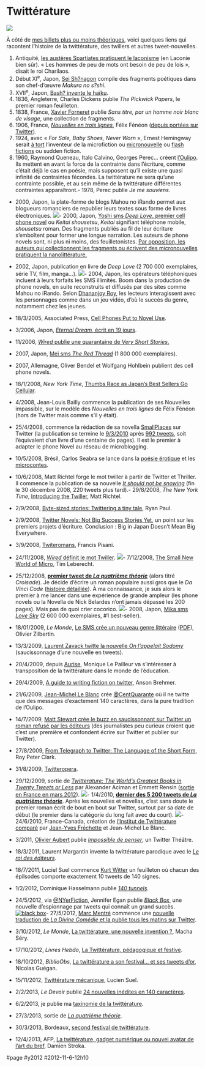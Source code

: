 # Twittérature

![](_i/F_CROUZET_HD.webp)

À côté de [mes billets plus ou moins théoriques](#twitterature), voici quelques liens qui racontent l’histoire de la twittérature, des twillers et autres tweet-nouvelles.

1. Antiquité, [les austères Spartiates pratiquent le laconisme](http://www.lemonde.fr/livres/article/2012/10/03/la-twitterature-une-nouvelle-invention_1768967_3260.html) (en Laconie bien sûr). « Les hommes de peu de mots ont besoin de peu de lois », disait le roi Charilaos.
2. Début XI<sup>e</sup>, Japon, [Sei Sh?nagon](http://fr.wikipedia.org/wiki/Sei_Sh%C5%8Dnagon) compile des fragments poétiques dans son chef-d’œuvre *Makura no s?shi*.
3. XVII<sup>e</sup>, Japon, [Bash? invente le haïku](http://2fr.wikipedia.org/wiki/Ha%C3%AFku).
4. 1836, Angleterre, Charles Dickens publie *The Pickwick Papers*, le premier roman feuilleton.
5. 1838, France, [Xavier Forneret](http://fr.wikipedia.org/wiki/Xavier_Forneret) publie *Sans titre, par un homme noir blanc de visage*, une collection de fragments.
6. 1906, France, [*Nouvelles en trois lignes*](http://fr.wikipedia.org/wiki/Nouvelles_en_trois_lignes), Félix Fénéon ([depuis portées sur Twitter](https://twitter.com/novelsin3lines)).
7. 1924, avec « *For Sale, Baby Shoes, Never Worn* », Ernest Hemingway serait [à tort](../2013/2/taxinomie-litteraire-a-lage-de-twitter.md) l’inventeur de la microfiction ou [micronouvelle](http://fr.wikipedia.org/wiki/Micronouvelle) ou [flash fictions](http://en.wikipedia.org/wiki/Flash_fiction) ou sudden fiction.
8. 1960, Raymond Queneau, Italo Calvino, Georges Perec… créent [l’Oulipo](http://www.oulipo.net/). Ils mettent en avant la force de la contrainte dans l’écriture, comme c’était déjà le cas en poésie, mais supposent qu’il existe une quasi infinité de contraintes fécondes. La twittérature ne sera qu’une contrainte possible, et au sein même de la twittérature différentes contraintes apparaîtront.- 1978, Perec publie *Je me souviens*.
- 2000, Japon, la plate-forme de blogs Mahou no iRando permet aux blogueurs romanciers de republier leurs textes sous forme de livres électroniques.
[![](_i/japcellhead1.gif)](http://www.futureofthebook.org/blog/archives/2005/03/novels_on_your_phone.html)- 2000, Japon, [Yoshi sms *Deep Love*, premier cell phone novel](http://en.wikipedia.org/wiki/Cell_phone_novel) ou *Keitai shousetsu*, *Keitai* signifiant téléphone mobile, *shousetsu* roman. Des fragments publiés au fil de leur écriture s’emboîtent pour former une longue narration. Les auteurs de phone novels sont, ni plus ni moins, des feuilletonistes. [Par opposition, les auteurs qui collectionnent les fragments ou écrivent des micronouvelles pratiquent la nanolittérature.](../2013/3/de-la-nanolitterature-au-megafeuilleton.md)
- 2002, Japon, publication en livre de *Deep Love* (2 700 000 exemplaires, série TV, film, manga…).
![](_i/deeplove.webp)- 2004, Japon, les opérateurs téléphoniques incluent à leurs forfaits les SMS illimités. Boom dans la production de phone novels, en suite reconstruits et diffusés par des sites comme Mahou no iRando. Selon [Dhananjoy Roy](http://www.languageinindia.com/march2012/cellphonenoveldhananjoyfinal.pdf), les lecteurs interagissent avec les personnages comme dans un jeu vidéo, d’où le succès du genre, notamment chez les jeunes.
- 18/3/2005, Associated Press, [Cell Phones Put to Novel Use](http://www.wired.com/gadgets/miscellaneous/news/2005/03/66950).
- 3/2006, Japon, [*Eternal Dream*, écrit en 19 jours](http://www.newyorker.com/reporting/2008/12/22/081222fa_fact_goodyear).
- 11/2006, [*Wired* publie une quarantaine de *Very Short Stories*.](http://www.wired.com/wired/archive/14.11/sixwords.html)
- 2007, Japon, [Mei sms *The Red Thread*](http://suite101.com/article/the-rise-of-the-japanese-cellphone-novel-a106785) (1 800 000 exemplaires).
- 2007, Allemagne, Oliver Bendel et Wolfgang Hohlbein publient des cell phone novels.
- 18/1/2008, *New York Time*, [Thumbs Race as Japan’s Best Sellers Go Cellular](http://www.nytimes.com/2008/01/20/world/asia/20japan.html).
- 4/2008, Jean-Louis Bailly commence la publication de ses Nouvelles impassible, sur le modèle des *Nouvelles en trois lignes* de Félix Fénéon (hors de Twitter mais comme s’il y était).
- 25/4/2008, <Nick Belardes> commence la rédaction de sa novella [SmallPlaces](https://twitter.com/smallplaces) sur Twitter (la publication se termine le [9/3/2010](https://twitter.com/smallplaces/status/10199082037) après [992 tweets](http://www.thenervousbreakdown.com/nlbelardes/2009/04/twitter-novel-in-the-twitterverse-read-the-first-358-tweets-of-small-places/), soit l’équivalent d’un livre d’une centaine de pages). Il est le premier à adapter le phone Novel au réseau de microblogging.
- 10/5/2008, Brésil, Carlos Seabra se lance dans la [poésie érotique](https://twitter.com/poesiaerotica) et les [microcontes](https://twitter.com/microcontos).
- 10/6/2008, Matt Richtel forge le mot twiller à partir de Twitter et Thriller. Il commence la publication de sa nouvelle [*It should not be snowing*](http://twitter.com/mrichtel/status/830883447) (fin le 30 décembre 2008, 220 tweets plus tard).- 29/8/2008, *The New York Time*, [Introducing the Twiller](http://bits.blogs.nytimes.com/2008/08/29/introducing-the-twiller/), Matt Richtel.
- 2/9/2008, [Byte-sized stories: Twittering a tiny tale](http://arstechnica.com/news.ars/post/20080901-byte-sized-stories-twittering-a-tiny-tale.html), Ryan Paul.
- 2/9/2008, [Twitter Novels: Not Big Success Stories Yet](http://readwrite.com/2008/09/02/twitter_novels_not_big_success_stories), un point sur les premiers projets d’écriture. Conclusion : Big in Japan Doesn’t Mean Big Everywhere.
- 3/9/2008, [Twiteromans](http://pisani.blog.lemonde.fr/2008/09/03/twiteromans/), Francis Pisani.
- 24/11/2008, [*Wired* définit le mot Twiller](http://www.wired.com/culture/culturereviews/magazine/16-12/st_jw).
[![](_i/4twired.png)](http://www.wired.com/culture/culturereviews/magazine/16-12/st_jw)- 7/12/2008, [The Small New World of Micro](http://designmind.frogdesign.com/blog/small-new-world-of-micro-short-tales-and-the-end-of-big-ideas.html), Tim Leberecht.
- 25/12/2008, [**premier tweet de *La quatrième théorie***](https://twitter.com/tcrouzet/status/1077904778) (alors titré *Croisade*). Je décide d’écrire un roman populaire aussi gros que le *Da Vinci Code* ([histoire détaillée](la-quatrieme-theorie/la-quatrieme-theorie-historique)). À ma connaissance, je suis alors le premier à me lancer dans une expérience de grande ampleur (les phone novels ou la Novella de Nick Belardes n’ont jamais dépassé les 200 pages). Mais pas de quoi crier cocorico.
[![](_i/4tfirst.png)](https://twitter.com/tcrouzet/status/1077904778)- 2008, Japon, [Mika sms *Love Sky*](http://suite101.com/article/the-rise-of-the-japanese-cellphone-novel-a106785) (2 600 000 exemplaires, #1 best-seller).
- 18/01/2009, *Le Monde*, [Le SMS crée un nouveau genre littéraire](http://www.lemonde.fr/technologies/article/2009/01/20/le-sms-cree-un-nouveau-genre-litteraire_1142423_651865.html) ([PDF](http://twiller.tcrouzet.com/tc_files/LeMondeTwiller.pdf)), Olivier Zilbertin.
- 13/3/2009, [Laurent Zavack twitte la nouvelle *On l’appelait Sodomy*](http://laurentzavack.blogspot.fr/2009/03/zimeo-korny-cest-parti.html) (saucissonnage d’une nouvelle en tweets).
- 20/4/2009, depuis [Aurise](https://twitter.com/Aurise), Monique Le Pailleur va s’intéresser à transposition de la twittérature dans le monde de l’éducation.

- 29/4/2009, [A guide to writing fiction on twitter](http://voices.yahoo.com/a-guide-writing-fiction-twitter-3165713.html), Anson Brehmer.
- 21/6/2009, [Jean-Michel Le Blanc](http://twitter.blogs.sudouest.fr/) crée [@CentQuarante](https://twitter.com/Centquarante) où il ne twitte que des messages d’exactement 140 caractères, dans la pure tradition de l’Oulipo.
- 14/7/2009, [Matt Stewart crée le buzz en saucissonnant sur Twitter un roman refusé par les éditeurs](../2009/8/the-dumb-writers-on-twitter-again.md) (des journalistes peu curieux croient que c’est une première et confondent écrire sur Twitter et publier sur Twitter).
- 27/8/2009, [From Telegraph to Twitter: The Language of the Short Form](http://www.poynter.org/column.asp?id=78&aid=169118), Roy Peter Clark.
- 31/8/2009, [Twitteropera](http://www.springwise.com/entertainment/twitteropera/).
- 29/12/2009, sortie de [*Twitterature: The World’s Greatest Books in Twenty Tweets or Less*](http://www.twitterature.us/us/index.htm) par Alexander Aciman et Emmett Rensin ([sortie en France en mars 2012](http://www.facebook.com/twitterature)).
[![](_i/twitterature.webp)](http://www.twitterature.us/us/index.htm)- 1/4/2010, [**dernier des 5 200 tweets de *La quatrième théorie***](https://twitter.com/tcrouzet/status/11440904127). Après les nouvelles et novellas, c’est sans doute le premier roman écrit de bout en bout sur Twitter, surtout par sa date de début (le premier dans la catégorie du long fait avec du court).
[![](_i/4tlast.png)](https://twitter.com/tcrouzet/status/11440904127)- 24/6/2010, France-Canada, création de [l’Institut de Twittérature comparé](http://www.twittexte.com/) par [Jean-Yves Fréchette](http://twitter.com/JYFrechette) et Jean-Michel Le Blanc.
- 3/2011, [Olivier Aubert](https://twitter.com/OlivierAuber) publie [*Impossible de penser*](http://perspective-numerique.net/wakka.php?wiki=ImpossibleDePenser), un Twitter Théâtre.
- 18/3/2011, Laurent Margantin invente la twittérature parodique avec le [*Le roi des éditeurs*](http://www.oeuvresouvertes.net/spip.php?rubrique69).
- 18/7/2011, Luciel Suel commence [Kurt Witter](http://academie23.blogspot.fr/search/label/Kurt%20Witter) un feuilleton où chacun des épilsodes comporte exactement 10 tweets de 140 signes.
- 1/2/2012, Dominique Hasselmann publie [*140 tunnels*](http://www.publie.net/fr/ebook/9782814506046/140-tunnels).
- 24/5/2012, via [@NYerFiction](https://twitter.com/nyerfiction), Jennifer Egan publie [*Black Box*](http://www.newyorker.com/fiction/features/2012/06/04/120604fi_fiction_egan), une nouvelle d’espionnage par tweets qui connaît un grand succès.
[![black box](_i/blackbox.webp)](http://mediadecoder.blogs.nytimes.com/2012/05/24/a-jennifer-egan-original-tweet-by-tweet/)- 27/5/2012, [Marc Mentré](https://twitter.com/mediatrend) commence une [nouvelle traduction de *La Divine Comédie* et la publie tous les matins sur Twitter](http://www.themediatrend.com/wordpress/2014/01/03/la-divine-comedie-twitter-et-le-journalisme/).
- 3/10/2012, *Le Monde*, [La twittérature, une nouvelle invention ?](http://www.lemonde.fr/livres/article/2012/10/03/la-twitterature-une-nouvelle-invention_1768967_3260.html), Macha Séry.
- 17/10/2012, *Livres Hebdo*, [La Twittérature, pédagogique et festive](http://www.livreshebdo.fr/actualites/DetailsActuRub.aspx?id=9413).
- 18/10/2012, *BiblioObs*, [La twittérature a son festival... et ses tweets d’or](http://bibliobs.nouvelobs.com/web-side-stories/20121018.OBS6250/la-twitterature-a-son-festival-et-ses-tweets-d-or.html), Nicolas Guégan.
- 15/11/2012, [Twittérature mécanique](http://academie23.blogspot.fr/2012/11/curm-n10.html), Lucien Suel.
- 2/2/2013, *Le Devoir* publie [24 nouvelles inédites en 140 caractères](http://www.ledevoir.com/culture/livres/369866/lire-tremblay-pivot-jardin-thuy-et-mavrikakis-en-140-caracteres).
- 6/2/2013, je publie ma [taxinomie de la twittérature](../2013/2/taxinomie-litteraire-a-lage-de-twitter.md).
- 27/3/2013, sortie de *[La quatrième théorie](la-quatrieme-theorie)*.
- 30/3/2013, Bordeaux, [second festival de twittérature](http://twitter.blogs.sudouest.fr/fit-bordeaux/).
- 12/4/2013, AFP, [La twittérature, gadget numérique ou nouvel avatar de l’art du bref](http://www.lexpress.fr/actualites/1/culture/la-twitterature-gadget-numerique-ou-nouvel-avatar-de-l-art-du-bref_1239759.html), Damien Stroka.

#page #y2012 #2012-11-6-12h10
